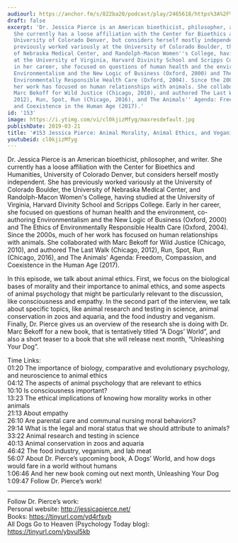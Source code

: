 ```yaml
---
audiourl: https://anchor.fm/s/822ba20/podcast/play/2465618/https%3A%2F%2Fd3ctxlq1ktw2nl.cloudfront.net%2Fproduction%2F2019-1-23%2F10379849-44100-2-9603f620a9681.m4a
draft: false
excerpt: 'Dr. Jessica Pierce is an American bioethicist, philosopher, and writer.
  She currently has a loose affiliation with the Center for Bioethics and Humanities,
  University of Colorado Denver, but considers herself mostly independent. She has
  previously worked variously at the University of Colorado Boulder, the University
  of Nebraska Medical Center, and Randolph-Macon Women''s College, having studied
  at the University of Virginia, Harvard Divinity School and Scripps College. Early
  in her career, she focused on questions of human health and the environment, co-authoring
  Environmentalism and the New Logic of Business (Oxford, 2000) and The Ethics of
  Environmentally Responsible Health Care (Oxford, 2004). Since the 2000s, much of
  her work has focused on human relationships with animals. She collaborated with
  Marc Bekoff for Wild Justice (Chicago, 2010), and authored The Last Walk (Chicago,
  2012), Run, Spot, Run (Chicago, 2016), and The Animals'' Agenda: Freedom, Compassion,
  and Coexistence in the Human Age (2017).'
id: '153'
image: https://i.ytimg.com/vi/cl0kjizMfyg/maxresdefault.jpg
publishDate: 2019-03-21
title: '#153 Jessica Pierce: Animal Morality, Animal Ethics, and Veganism'
youtubeid: cl0kjizMfyg
---
```

<div class="timelinks">

Dr. Jessica Pierce is an American bioethicist, philosopher, and writer. She currently has a loose affiliation with the Center for Bioethics and Humanities, University of Colorado Denver, but considers herself mostly independent. She has previously worked variously at the University of Colorado Boulder, the University of Nebraska Medical Center, and Randolph-Macon Women's College, having studied at the University of Virginia, Harvard Divinity School and Scripps College. Early in her career, she focused on questions of human health and the environment, co-authoring Environmentalism and the New Logic of Business (Oxford, 2000) and The Ethics of Environmentally Responsible Health Care (Oxford, 2004). Since the 2000s, much of her work has focused on human relationships with animals. She collaborated with Marc Bekoff for Wild Justice (Chicago, 2010), and authored The Last Walk (Chicago, 2012), Run, Spot, Run (Chicago, 2016), and The Animals' Agenda: Freedom, Compassion, and Coexistence in the Human Age (2017).

In this episode, we talk about animal ethics. First, we focus on the biological bases of morality and their importance to animal ethics, and some aspects of animal psychology that might be particularly relevant to the discussion, like consciousness and empathy. In the second part of the interview, we talk about specific topics, like animal research and testing in science, animal conservation in zoos and aquaria, and the food industry and veganism. Finally, Dr. Pierce gives us an overview of the research she is doing with Dr. Marc Bekoff for a new book, that is tentatively titled “A Dogs’ World”, and also a short teaser to a book that she will release next month, “Unleashing Your Dog”. 

Time Links:  
<time>01:20</time> The importance of biology, comparative and evolutionary psychology, and neuroscience to animal ethics  
<time>04:12</time> The aspects of animal psychology that are relevant to ethics                           
<time>10:10</time> Is consciousness important?        
<time>13:23</time> The ethical implications of knowing how morality works in other animals                
<time>21:13</time> About empathy              
<time>26:10</time> Are parental care and communal nursing moral behaviors?                   
<time>29:14</time> What is the legal and moral status that we should attribute to animals?           
<time>33:22</time> Animal research and testing in science   
<time>40:13</time> Animal conservation in zoos and aquaria    
<time>46:42</time> The food industry, veganism, and lab meat  
<time>56:07</time> About Dr. Pierce’s upcoming book, A Dogs’ World, and how dogs would fare in a world without humans  
<time>1:06:46</time> And her new book coming out next month, Unleashing Your Dog                
<time>1:09:47</time> Follow Dr. Pierce’s work!      

---

Follow Dr. Pierce’s work:  
Personal website: http://jessicapierce.net/  
Books: https://tinyurl.com/yd4rfsvb  
All Dogs Go to Heaven (Psychology Today blog): https://tinyurl.com/ybvul5kb
</div>

